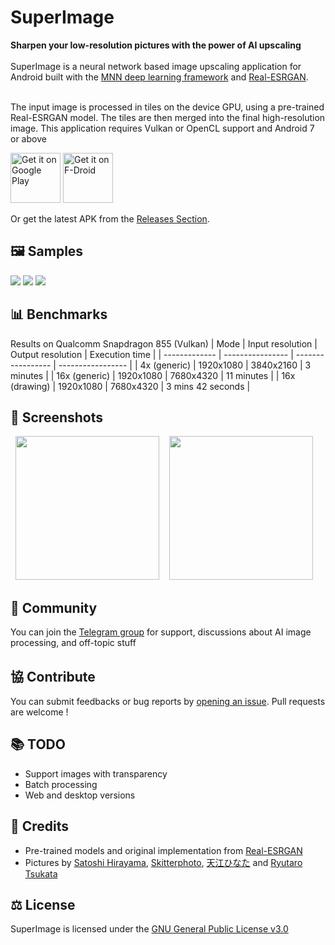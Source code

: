 # SuperImage
**Sharpen your low-resolution pictures with the power of AI upscaling**<br/><br/>
SuperImage is a neural network based image upscaling application for Android built with the [MNN deep learning framework](https://github.com/alibaba/MNN) and [Real-ESRGAN](https://github.com/xinntao/Real-ESRGAN).<br/><br/>

The input image is processed in tiles on the device GPU, using a pre-trained Real-ESRGAN model. The tiles are then merged into the final high-resolution image. This application requires Vulkan or OpenCL support and Android 7 or above

<a href='https://play.google.com/store/apps/details?id=com.zhenxiang.superimage'><img height="80" alt='Get it on Google Play' src='https://play.google.com/intl/en_us/badges/static/images/badges/en_badge_web_generic.png'/></a>
<a href='https://f-droid.org/packages/com.zhenxiang.superimage/'><img height="80" alt='Get it on F-Droid' src='https://fdroid.gitlab.io/artwork/badge/get-it-on.png'/></a>

Or get the latest APK from the [Releases Section](https://github.com/Lucchetto/SuperImage/releases/latest).

## 🖼 Samples
<div>
  <img src="assets/sample_1.jpg">
  <img src="assets/sample_2.jpg">
  <img src="assets/sample_3.jpg">
</div>

## 📊 Benchmarks
Results on Qualcomm Snapdragon 855 (Vulkan)
| Mode          | Input resolution | Output resolution | Execution time    |
| ------------- | ---------------- | ----------------- | ----------------- |
| 4x (generic)  | 1920x1080        | 3840x2160         | 3 minutes         |
| 16x (generic) | 1920x1080        | 7680x4320         | 11 minutes        |
| 16x (drawing) | 1920x1080        | 7680x4320         | 3 mins 42 seconds |

## 📱 Screenshots
<p>
  <span>&nbsp;</span>
  <img src="fastlane/metadata/android/en-US/images/phoneScreenshots/screenshot_light.png" width="230">
  <span>&nbsp;&nbsp;</span>
  <img src="fastlane/metadata/android/en-US/images/phoneScreenshots/screenshot_dark.png" width="230">
  <span>&nbsp;</span>
</p>

## 💬 Community
You can join the [Telegram group](https://t.me/super_image) for support, discussions about AI image processing, and off-topic stuff

## 協 Contribute
You can submit feedbacks or bug reports by [opening an issue](https://github.com/Lucchetto/SuperImage/issues/new). Pull requests are welcome !

## 📚 TODO
- Support images with transparency
- Batch processing
- Web and desktop versions

## 📝 Credits
- Pre-trained models and original implementation from [Real-ESRGAN](https://github.com/xinntao/Real-ESRGAN)
- Pictures by [Satoshi Hirayama](https://www.pexels.com/photo/yasaka-pagoda-in-kyoto-7526805), [Skitterphoto](https://www.pexels.com/photo/food-japanese-food-photography-sushi-9210), [天江ひなた](https://www.pixiv.net/en/artworks/103802719) and [Ryutaro Tsukata](https://www.pexels.com/photo/an-illuminated-lanterns-on-the-street-5745029)

## ⚖️ License
SuperImage is licensed under the [GNU General Public License v3.0](https://www.gnu.org/licenses/gpl-3.0.html)
